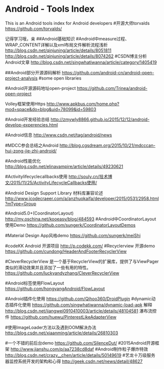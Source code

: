 # Android - Tools Index
This is an Android tools index for Android developers
#开源大师torvalds
https://github.com/torvalds/

记得学习哦，亲
##Android基础知识
#Android中measure过程、WRAP_CONTENT详解以及xml布局文件解析流程浅析
http://blog.csdn.net/qinjuning/article/details/8051811
http://blog.csdn.net/qinjuning/article/details/8074262
#CSDN博主分析Android文章
http://blog.csdn.net/singwhatiwanna/article/category/1405419


##Android部分开源源码解析
https://github.com/android-cn/android-open-project-analysis
#some open libraries

#Android开源源码地址open-project
https://github.com/Trinea/android-open-project


Volley框架使用Https
http://www.apkbus.com/home.php?mod=space&do=blog&uid=78099&id=59803

#Android开发经验总结
http://zmywly8866.github.io/2015/12/12/android-develop-experencies.html

#Android信息
http://www.csdn.net/tag/android/news



#MDCC参会总结之Android
http://blog.cgsdream.org/2015/10/21/mdcccan-hui-zong-jie-zhi-android/

#Android性能优化
http://blog.csdn.net/elinavampire/article/details/49230621

#Activitylifecyclecallbacks使用
http://souly.cn/技术博文/2015/11/25/ActivityLifecycleCallbacks使用/


#Android Design Support Library 材料库兼容论述
http://www.jcodecraeer.com/a/anzhuokaifa/developer/2015/0531/2958.html?mType=Group

#Android5.0+(CoordinatorLayout)
http://my.oschina.net/kooeasy/blog/484593
#Android中CoordinatorLayout使用Demo
https://github.com/sungerk/CoordinatorLayoutDemos

#Material Design App风格demo
https://github.com/sungerk/meiShi

#codeKK  Android 开源项目
http://p.codekk.com/
#Recyclerview 开源demo
https://github.com/cundong/HeaderAndFooterRecyclerView

#CleverRecyclerView 是一个基于RecyclerView的扩展库，提供了与ViewPager类似的滑动效果并且添加了一些有用的特性。
https://github.com/luckyandyzhang/CleverRecyclerView

#Android标签使用FlowLayout
https://github.com/hongyangAndroid/FlowLayout

#Android插件化使用
https://github.com/Qihoo360/DroidPlugin
#dynamic动态插件化使用
https://github.com/singwhatiwanna/dynamic-load-apk
解释
http://blog.csdn.net/jiangwei0910410003/article/details/48104581
瀑布流控件
https://github.com/huewu/PinterestLikeAdapterView

#使用ImageLoader方法以及遇到OOM解决办法
http://blog.csdn.net/xiaanming/article/details/26810303

#一个不错的前后台demo
https://github.com/SilenceDut/
#2015Android开源框架
http://www.jianshu.com/p/aa7238cd8daf
#Android制作粒子爆炸特效
http://blog.csdn.net/crazy__chen/article/details/50149619
#艺龙十万级服务器监控系统开发的架构和心得
http://geek.csdn.net/news/detail/48627